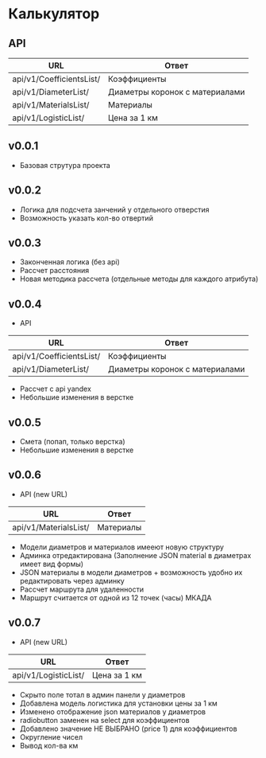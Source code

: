 # Калькулятор

## API
| URL      | Ответ |
| --------- | -----|
| api/v1/CoefficientsList/  | Коэффициенты |
| api/v1/DiameterList/      |   Диаметры коронок с материалами |
| api/v1/MaterialsList/  | Материалы |
| api/v1/LogisticList/  | Цена за 1 км |

## v0.0.1
- Базовая струтура проекта

## v0.0.2
- Логика для подсчета занчений у отдельного отверстия
- Возможность указать кол-во отвертий

## v0.0.3
- Законченная логика (без api)
- Рассчет расстояния
- Новая методика рассчета (отдельные методы для каждого атрибута)

## v0.0.4
- API

| URL      | Ответ |
| --------- | -----|
| api/v1/CoefficientsList/  | Коэффициенты |
| api/v1/DiameterList/      |   Диаметры коронок с материалами |

- Рассчет с api yandex
- Небольшие изменения в верстке

## v0.0.5
- Смета (попап, только верстка)
- Небольшие изменения в верстке 

## v0.0.6
- API (new URL)

| URL      | Ответ |
| --------- | -----|
| api/v1/MaterialsList/  | Материалы |

- Модели диаметров и материалов имееют новую структуру
- Админка отредактирована (Заполнение JSON material в диаметрах имеет вид формы)
- JSON материалы в модели диаметров + возможность удобно их редактировать через админку
- Рассчет маршрута для удаленности 
- Маршрут считается от одной из 12 точек (часы) МКАДА

## v0.0.7

- API (new URL)

| URL      | Ответ |
| --------- | -----|
| api/v1/LogisticList/  | Цена за 1 км |

- Скрыто поле тотал в админ панели у диаметров
- Добавлена модель логистика для установки цены за 1 км
- Изменено отображение json материалов у диаметров
- radiobutton заменен на select для коэффициентов
- Добавлено значение НЕ ВЫБРАНО (price 1) для коэффициентов
- Округление чисел
- Вывод кол-ва км